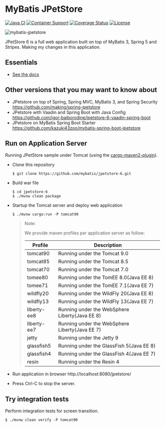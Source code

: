 MyBatis JPetStore
=================

[![Java CI](https://github.com/mybatis/jpetstore-6/actions/workflows/ci.yaml/badge.svg)](https://github.com/mybatis/jpetstore-6/actions/workflows/ci.yaml)
[![Container Support](https://github.com/mybatis/jpetstore-6/actions/workflows/support.yaml/badge.svg)](https://github.com/mybatis/jpetstore-6/actions/workflows/support.yaml)
[![Coverage Status](https://coveralls.io/repos/github/mybatis/jpetstore-6/badge.svg?branch=master)](https://coveralls.io/github/mybatis/jpetstore-6?branch=master)
[![License](http://img.shields.io/:license-apache-brightgreen.svg)](http://www.apache.org/licenses/LICENSE-2.0.html)

![mybatis-jpetstore](http://mybatis.github.io/images/mybatis-logo.png)


JPetStore 6 is a full web application built on top of MyBatis 3, Spring 5 and Stripes.
Making my changes in this application.

Essentials
----------

* [See the docs](http://www.mybatis.org/jpetstore-6)

## Other versions that you may want to know about

- JPetstore on top of Spring, Spring MVC, MyBatis 3, and Spring Security https://github.com/making/spring-jpetstore
- JPetstore with Vaadin and Spring Boot with Java Config https://github.com/igor-baiborodine/jpetstore-6-vaadin-spring-boot
- JPetstore on MyBatis Spring Boot Starter https://github.com/kazuki43zoo/mybatis-spring-boot-jpetstore

## Run on Application Server
Running JPetStore sample under Tomcat (using the [cargo-maven2-plugin](https://codehaus-cargo.github.io/cargo/Maven2+plugin.html)).

- Clone this repository

  ```
  $ git clone https://github.com/mybatis/jpetstore-6.git
  ```

- Build war file

  ```
  $ cd jpetstore-6
  $ ./mvnw clean package
  ```

- Startup the Tomcat server and deploy web application

  ```
  $ ./mvnw cargo:run -P tomcat90
  ```

  > Note:
  >
  > We provide maven profiles per application server as follow:
  >
  > | Profile        | Description |
  > | -------------- | ----------- |
  > | tomcat90       | Running under the Tomcat 9.0 |
  > | tomcat85       | Running under the Tomcat 8.5 |
  > | tomcat70       | Running under the Tomcat 7.0 |
  > | tomee80        | Running under the TomEE 8.0(Java EE 8) |
  > | tomee71        | Running under the TomEE 7.1(Java EE 7) |
  > | wildfly20      | Running under the WildFly 20(Java EE 8) |
  > | wildfly13      | Running under the WildFly 13(Java EE 7) |
  > | liberty-ee8    | Running under the WebSphere Liberty(Java EE 8) |
  > | liberty-ee7    | Running under the WebSphere Liberty(Java EE 7) |
  > | jetty          | Running under the Jetty 9 |
  > | glassfish5     | Running under the GlassFish 5(Java EE 8) |
  > | glassfish4     | Running under the GlassFish 4(Java EE 7) |
  > | resin          | Running under the Resin 4 |

- Run application in browser http://localhost:8080/jpetstore/ 
- Press Ctrl-C to stop the server.


## Try integration tests

Perform integration tests for screen transition.

```
$ ./mvnw clean verify -P tomcat90
```
